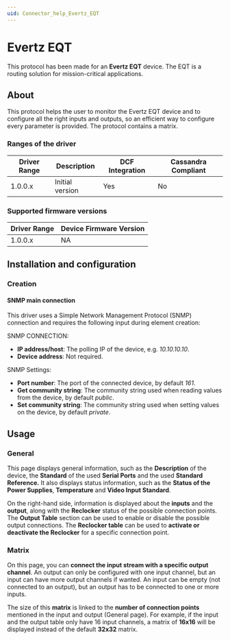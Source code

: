 ```yaml
---
uid: Connector_help_Evertz_EQT
---
```


# Evertz EQT

This protocol has been made for an **Evertz EQT** device. The EQT is a routing solution for mission-critical applications.

## About

This protocol helps the user to monitor the Evertz EQT device and to configure all the right inputs and outputs, so an efficient way to configure every parameter is provided. The protocol contains a matrix.

### Ranges of the driver

| **Driver Range** | **Description** | **DCF Integration** | **Cassandra Compliant** |
|------------------|-----------------|---------------------|-------------------------|
| 1.0.0.x          | Initial version | Yes                 | No                      |

### Supported firmware versions

| **Driver Range** | **Device Firmware Version** |
|------------------|-----------------------------|
| 1.0.0.x          | NA                          |

## Installation and configuration

### Creation

#### SNMP main connection

This driver uses a Simple Network Management Protocol (SNMP) connection and requires the following input during element creation:

SNMP CONNECTION:

- **IP address/host**: The polling IP of the device, e.g. *10.10.10.10*.
- **Device address**: Not required.

SNMP Settings:

- **Port number**: The port of the connected device, by default *161*.
- **Get community string**: The community string used when reading values from the device, by default *public*.
- **Set community string**: The community string used when setting values on the device, by default *private*.

## Usage

### General

This page displays general information, such as the **Description** of the device, the **Standard** of the used **Serial Ports** and the used **Standard Reference.** It also displays status information, such as the **Status of the Power Supplies**, **Temperature** and **Video Input Standard**.

On the right-hand side, information is displayed about the **inputs** and the **output**, along with the **Reclocker** status of the possible connection points. The **Output Table** section can be used to enable or disable the possible output connections. The **Reclocker table** can be used to **activate or deactivate the Reclocker** for a specific connection point.

### Matrix

On this page, you can **connect the input stream with a specific output channel**. An output can only be configured with one input channel, but an input can have more output channels if wanted. An input can be empty (not connected to an output), but an output has to be connected to one or more inputs.

The size of this **matrix** is linked to the **number of connection points** mentioned in the input and output (General page). For example, if the input and the output table only have 16 input channels, a matrix of **16x16** will be displayed instead of the default **32x32** matrix.
